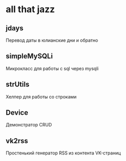 # all that jazz #

## jdays ##
Перевод даты в юлианские дни и обратно

## simpleMySQLi ##
Микрокласс для работы с sql через mysqli

## strUtils ##
Хелпер для работы со строками

## Device ##
Демонстратор CRUD

## vk2rss ##
Простенький генератор RSS из контента VK-страниц
